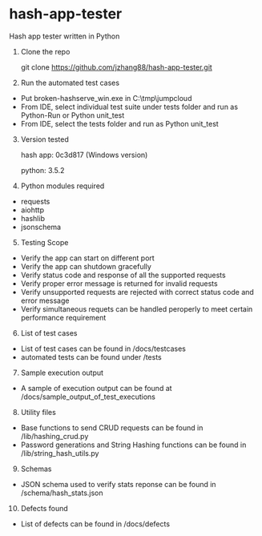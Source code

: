 # hash-app-tester
Hash app tester written in Python

1. Clone the repo

     git clone https://github.com/jzhang88/hash-app-tester.git
 
 2. Run the automated test cases
 - Put broken-hashserve_win.exe in C:\tmp\jumpcloud
  - From IDE, select individual test suite under tests folder and run as Python-Run or Python unit_test
  - From IDE, select the tests folder and run as Python unit_test
  
  3. Version tested
  
      hash app: 0c3d817 (Windows version)
      
      python: 3.5.2

   4. Python modules required
   - requests
   - aiohttp
   - hashlib
   - jsonschema

   5. Testing Scope
   - Verify the app can start on different port
   - Verify the app can shutdown gracefully
   - Verify status code and response of all the supported requests
   - Verify proper error message is returned for invalid requests
   - Verify unsupported requests are rejected with correct status code and error message
   - Verify simultaneous requets can be handled peroperly to meet certain performance requirement
   
   6. List of test cases
   - List of test cases can be found in /docs/testcases
   - automated tests can be found under /tests
   
   7. Sample execution output
   - A sample of execution output can be found at /docs/sample_output_of_test_executions
   
   8. Utility files
   - Base functions to send CRUD requests can be found in /lib/hashing_crud.py
   - Password generations and String Hashing functions can be found in /lib/string_hash_utils.py
   
   9. Schemas
   - JSON schema used to verify stats reponse can be found in /schema/hash_stats.json
   
   10. Defects found
   - List of defects can be found in /docs/defects

